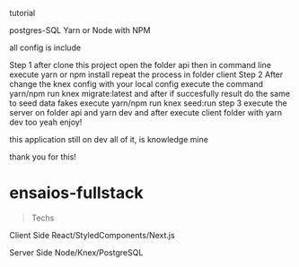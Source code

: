 tutorial


postgres-SQL 
Yarn or Node with NPM

all config is include

Step 1 after clone this project
open the folder api then in command line execute yarn or npm install repeat the process in folder client
Step 2 After change the knex config with your local config
execute the command yarn/npm run knex migrate:latest and 
after if succesfully result do the same to seed data fakes execute 
yarn/npm run knex seed:run
step 3 execute the server on folder api and yarn dev and after execute client folder with yarn dev too
yeah enjoy!


this application still on dev all of it, is knowledge mine

thank you for this!

# ensaios-fullstack

>Techs

Client Side React/StyledComponents/Next.js

Server Side Node/Knex/PostgreSQL
